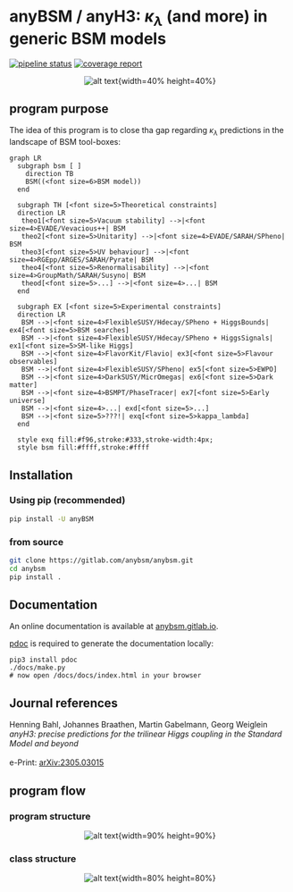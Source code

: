 # anyBSM / anyH3: $`\kappa_\lambda`$ (and more) in generic BSM models

[![pipeline status](https://gitlab.com/anybsm/anybsm/badges/main/pipeline.svg)](https://gitlab.com/anybsm/anybsm/commits/main) 
[![coverage report](https://gitlab.com/anybsm/anybsm/badges/main/coverage.svg)](https://gitlab.com/anybsm/anybsm/commits/main)


<div align="center">

![alt text](anyBSM/logos/anyH3_logo_large.png "anyH3 logo"){width=40% height=40%}

</div>

## program purpose
The idea of this program is to close tha gap regarding $`\kappa_\lambda`$ predictions in the landscape of BSM tool-boxes:
```mermaid
graph LR
  subgraph bsm [ ]
    direction TB
    BSM((<font size=6>BSM model))
  end

  subgraph TH [<font size=5>Theoretical constraints]
  direction LR
   theo1[<font size=5>Vacuum stability] -->|<font size=4>EVADE/Vevacious++| BSM
   theo2[<font size=5>Unitarity] -->|<font size=4>EVADE/SARAH/SPheno| BSM
   theo3[<font size=5>UV behaviour] -->|<font size=4>RGEpp/ARGES/SARAH/Pyrate| BSM
   theo4[<font size=5>Renormalisability] -->|<font size=4>GroupMath/SARAH/Susyno| BSM
   theod[<font size=5>...] -->|<font size=4>...| BSM
  end

  subgraph EX [<font size=5>Experimental constraints]
  direction LR
   BSM -->|<font size=4>FlexibleSUSY/Hdecay/SPheno + HiggsBounds| ex4[<font size=5>BSM searches]
   BSM -->|<font size=4>FlexibleSUSY/Hdecay/SPheno + HiggsSignals| ex1[<font size=5>SM-like Higgs]
   BSM -->|<font size=4>FlavorKit/Flavio| ex3[<font size=5>Flavour observables]
   BSM -->|<font size=4>FlexibleSUSY/SPheno| ex5[<font size=5>EWPO]
   BSM -->|<font size=4>DarkSUSY/MicrOmegas| ex6[<font size=5>Dark matter]
   BSM -->|<font size=4>BSMPT/PhaseTracer| ex7[<font size=5>Early universe]
   BSM -->|<font size=4>...| exd[<font size=5>...]
   BSM -->|<font size=5>???!| exq[<font size=5>kappa_lambda]
  end

  style exq fill:#f96,stroke:#333,stroke-width:4px;
  style bsm fill:#ffff,stroke:#ffff
```
## Installation
### Using pip (recommended)
```bash
pip install -U anyBSM
```

### from source
```bash
git clone https://gitlab.com/anybsm/anybsm.git
cd anybsm
pip install .
```

## Documentation

An online documentation is available at [anybsm.gitlab.io](https://anybsm.gitlab.io).

[pdoc](https://pdoc.dev) is required to generate the documentation locally:
```
pip3 install pdoc
./docs/make.py
# now open /docs/docs/index.html in your browser
```

## Journal references

Henning Bahl, Johannes Braathen, Martin Gabelmann, Georg Weiglein
<br/>*anyH3: precise predictions for the trilinear Higgs coupling in the Standard Model and beyond*  </br>                      
e-Print: [arXiv:2305.03015](https://arxiv.org/abs/2305.03015)

## program flow

### program structure

<div align="center">

![alt text](anyBSM/logos/program_structure.png "program structure"){width=90% height=90%}

</div>

### class structure 

<div align="center">

![alt text](anyBSM/logos/class_structure.png "class structure"){width=80% height=80%}

</div>
